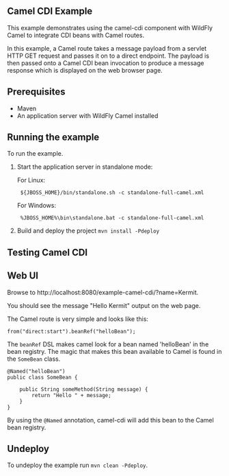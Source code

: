 Camel CDI Example
-----------------

This example demonstrates using the camel-cdi component with WildFly Camel to integrate CDI beans with Camel routes.

In this example, a Camel route takes a message payload from a servlet HTTP GET request and passes it on to a direct endpoint. The payload
is then passed onto a Camel CDI bean invocation to produce a message response which is displayed on the web browser page.

Prerequisites
-------------

* Maven
* An application server with WildFly Camel installed

Running the example
-------------------

To run the example.

1. Start the application server in standalone mode:

    For Linux:

        ${JBOSS_HOME}/bin/standalone.sh -c standalone-full-camel.xml

    For Windows:

        %JBOSS_HOME%\bin\standalone.bat -c standalone-full-camel.xml

2. Build and deploy the project `mvn install -Pdeploy`

Testing Camel CDI
-----------------

Web UI
------

Browse to http://localhost:8080/example-camel-cdi/?name=Kermit.

You should see the message "Hello Kermit" output on the web page.

The Camel route is very simple and looks like this:


    from("direct:start").beanRef("helloBean");


The `beanRef` DSL makes camel look for a bean named 'helloBean' in the bean registry. The magic that makes this bean available to Camel is found in the `SomeBean` class.

    @Named("helloBean")
    public class SomeBean {

        public String someMethod(String message) {
            return "Hello " + message;
        }
    }

By using the `@Named` annotation, camel-cdi will add this bean to the Camel bean registry.

## Undeploy

To undeploy the example run `mvn clean -Pdeploy`.
